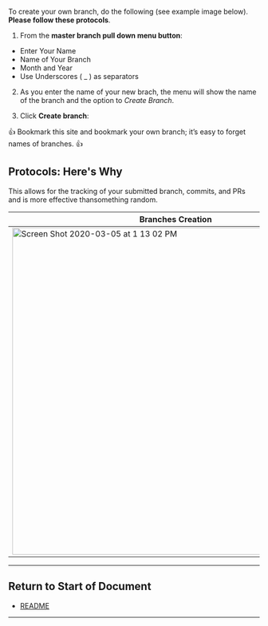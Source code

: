 To create your own branch, do the following (see example image below). **Please follow these protocols**.  

1. From the **master branch pull down menu button**:

* Enter Your Name
* Name of Your Branch 
* Month and Year
* Use Underscores ( _ )  as separators 

2. As you enter the name of your new brach, the menu will show the name of the branch and the option to _Create Branch_.

3. Click **Create branch**: 

:+1: Bookmark this site and bookmark your own branch; it’s easy to forget names of branches. :+1:

## Protocols: Here's Why

This allows for the tracking of your submitted branch, commits, and PRs and is more effective thansomething random. 

| Branches Creation |
| ------------- |
| <img width="655" alt="Screen Shot 2020-03-05 at 1 13 02 PM" src="https://user-images.githubusercontent.com/61600802/76026153-115b3a80-5ee3-11ea-9e8f-a032eb477419.png">  |


----------------------
## Return to Start of Document

* [README](README.md)
 
----------------------

